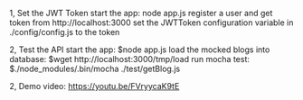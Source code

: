 1, Set the JWT Token
	start the app: node app.js 
	register a user and get token from http://localhost:3000
	set the JWTToken configuration variable in ./config/config.js to the token 

2, Test the API
	start the app: 
		$node app.js 
	load the mocked blogs into database: 
		$wget http://localhost:3000/tmp/load
    run mocha test:
    	$./node_modules/.bin/mocha ./test/getBlog.js
    	
2, Demo video:
	https://youtu.be/FVryycaK9tE
